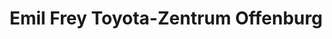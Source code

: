 ---
title: "Emil Frey Toyota-Zentrum Offenburg"
url: /offenburg/emil-frey-toyota-zentrum-offenburg/
shop: Autohaus
---
